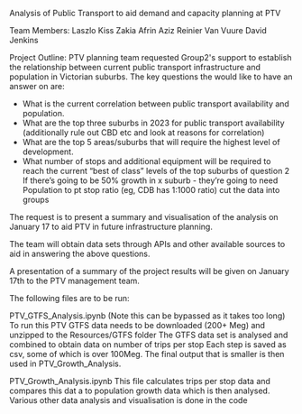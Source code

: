 Analysis of Public Transport to aid demand and capacity planning at PTV

Team Members:
Laszlo Kiss
Zakia Afrin Aziz
Reinier Van Vuure
David Jenkins

Project Outline:
PTV planning  team requested  Group2's support to  establish the relationship between current public transport infrastructure and population in Victorian suburbs. 
The key questions the would like to have an answer on are:
 -  What is the current correlation between public transport availability and population.
 -  What are the top three suburbs in 2023 for public transport availability
    (additionally rule out CBD etc and look at reasons for correlation)
 -  What are the top 5 areas/suburbs that will require the highest level of development.
 - What number of stops and additional equipment will be required to reach the current “best of class” levels of the top suburbs of question 2
   If there’s going to be 50% growth in x suburb - they’re going to need \
   Population to pt stop ratio (eg, CDB has 1:1000 ratio)
   cut the data into groups

The request is to present a summary  and visualisation of the analysis on January  17 to aid PTV in future infrastructure planning.

The team will obtain data sets through APIs and other available sources to aid in answering the above questions.

A presentation of a summary of the project results will be given on January 17th to the PTV management team.


The following files are to be run:

PTV_GTFS_Analysis.ipynb (Note this can be bypassed as it takes too long) 
To run this PTV GTFS data needs to be downloaded (200+ Meg) and unzipped to the Resources/GTFS folder
The GTFS data set is analysed and combined to obtain data on number of trips per stop
Each step is saved as csv, some of which is over 100Meg. The final output that is smaller is then used in PTV_Growth_Analysis.

PTV_Growth_Analysis.ipynb
This file calculates trips per stop data and compares this dat a to population growth data which is then analysed.
Various other data analysis and visualisation is done in the code 
